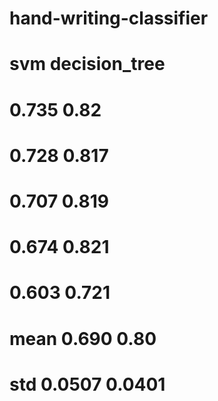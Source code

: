 # hand-writing-classifier
# svm   decision_tree
# 0.735  0.82
# 0.728  0.817
# 0.707  0.819
# 0.674  0.821
# 0.603  0.721
# mean 0.690 0.80
# std 0.0507 0.0401